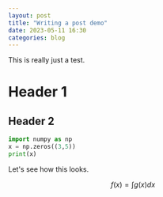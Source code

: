 ```yaml
---
layout: post
title: "Writing a post demo"
date: 2023-05-11 16:30
categories: blog
---
```


This is really just a test.

# Header 1

## Header 2

```py
import numpy as np
x = np.zeros((3,5))
print(x)
```

Let's see how this looks.

$$f(x) = \int g(x) dx$$
